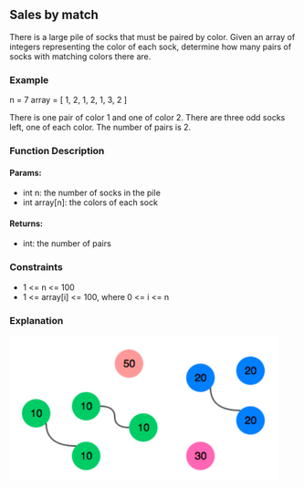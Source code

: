 ﻿## Sales by match

There is a large pile of socks that must be paired by color. 
Given an array of integers representing the color of each sock, 
determine how many pairs of socks with matching colors there are.

### Example

n = 7
array = [ 1, 2, 1, 2, 1, 3, 2 ]

There is one pair of color 1 and one of color 2. 
There are three odd socks left, one of each color. The number of pairs is 2.

### Function Description

#### Params:
- int n: the number of socks in the pile
- int array[n]: the colors of each sock

#### Returns:
- int: the number of pairs

### Constraints

- 1 <= n <= 100
- 1 <= array[i] <= 100, where 0 <= i <= n

### Explanation

![Explanation](sales-by-match.jpeg)
